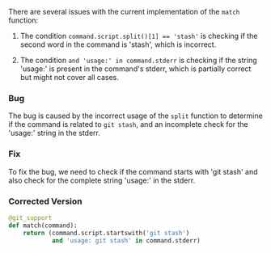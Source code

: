 There are several issues with the current implementation of the `match` function:

1. The condition `command.script.split()[1] == 'stash'` is checking if the second word in the command is 'stash', which is incorrect.

2. The condition `and 'usage:' in command.stderr` is checking if the string 'usage:' is present in the command's stderr, which is partially correct but might not cover all cases.

### Bug
The bug is caused by the incorrect usage of the `split` function to determine if the command is related to `git stash`, and an incomplete check for the 'usage:' string in the stderr.

### Fix
To fix the bug, we need to check if the command starts with 'git stash' and also check for the complete string 'usage:' in the stderr.

### Corrected Version
```python
@git_support
def match(command):
    return (command.script.startswith('git stash')
            and 'usage: git stash' in command.stderr)
```